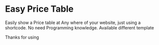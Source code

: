 # Easy Price Table
Easily show a Price table at Any where of your website, just using a shortcode. No need Programming knowledge. Available different template

Thanks for using